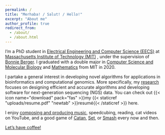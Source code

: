 ```yaml
---
permalink: /
title: "Merhaba! / Salut! / Hello!"
excerpt: "About me"
author_profile: true
redirect_from: 
  - /about/
  - /about.html
---
```


I’m a PhD student in [Electrical Engineering and Computer Science (EECS)](https://eecs.mit.edu) at [Massachusetts Institute of Technology (MIT)](https://mit.edu) , under the supervision of [Bonnie Berger](https://people.csail.mit.edu/bab). I graduated with a double major in [Computer Science and Molecular Biology](http://catalog.mit.edu/degree-charts/computer-science-molecular-biology-course-6-7/) and [Mathematics](https://math.mit.edu) from MIT in 2020. 

I partake a general interest in developing novel algorithms for applications in bioinformatics and computational genomics. More specifically, my [research](/publications/) focuses on designing efficient and accurate algorithms and developing software for next-generation sequencing (NGS) data. You can check out {{< icon name="download" pack="fas" >}}my {{< staticref "uploads/resume.pdf" "newtab" >}}resumé{{< /staticref >}} here.


I enjoy [composing and producing music](/about/), speedcubing, reading, cat videos on YouTube, and a good game of [Catan](https://en.wikipedia.org/wiki/Catan), [Set](https://en.wikipedia.org/wiki/Set_(card_game)), or [Smash](https://en.wikipedia.org/wiki/Super_Smash_Bros.) every now and then.

[Let’s have coffee!](/contact/)